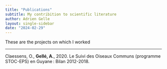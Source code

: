 ```yaml
---
title: "Publications"
subtitle: My contribition to scientific literature
author: Adrien Gelle
layout: single-sidebar
date: "2024-02-29"
---
```


These are the projects on which I worked

---

Claessens, O., **Gellé, A.**, 2020. Le Suivi des Oiseaux Communs (programme STOC-EPS) en Guyane : Bilan 2012-2018.

[<i class="fa-solid fa-file-pdf"></i>](pdf/2020_stoceps.pdf)

[<i class="ai ai-osf"></i>]([https://osf.io/uc9me/](http://gepog.org/sites/default/files/Claessens%20%26%20Gell%C3%A9%202020.%20Bilan%20STOC-EPS%20Guyane%202012-2018.pdf)http://gepog.org/sites/default/files/Claessens%20%26%20Gell%C3%A9%202020.%20Bilan%20STOC-EPS%20Guyane%202012-2018.pdf)
